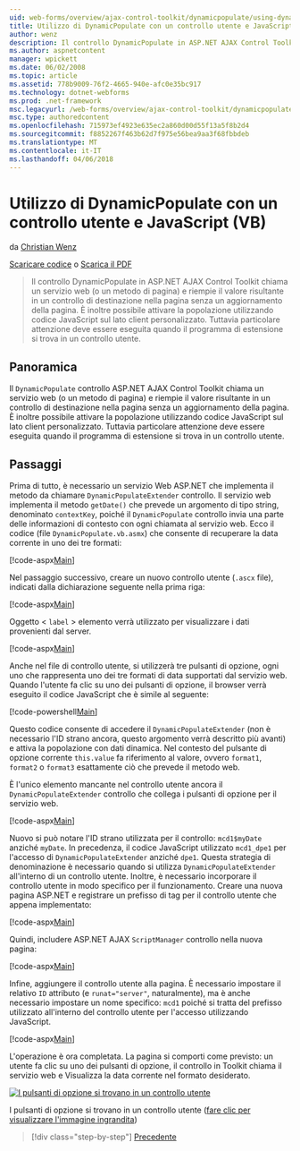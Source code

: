 ```yaml
---
uid: web-forms/overview/ajax-control-toolkit/dynamicpopulate/using-dynamicpopulate-with-a-user-control-and-javascript-vb
title: Utilizzo di DynamicPopulate con un controllo utente e JavaScript (VB) | Documenti Microsoft
author: wenz
description: Il controllo DynamicPopulate in ASP.NET AJAX Control Toolkit chiama un servizio web (o un metodo di pagina) e inserisce il valore risultante in un controllo di destinazione t...
ms.author: aspnetcontent
manager: wpickett
ms.date: 06/02/2008
ms.topic: article
ms.assetid: 778b9009-76f2-4665-940e-afc0e35bc917
ms.technology: dotnet-webforms
ms.prod: .net-framework
msc.legacyurl: /web-forms/overview/ajax-control-toolkit/dynamicpopulate/using-dynamicpopulate-with-a-user-control-and-javascript-vb
msc.type: authoredcontent
ms.openlocfilehash: 715973ef4923e635ec2a860d00d55f13a5f8b2d4
ms.sourcegitcommit: f8852267f463b62d7f975e56bea9aa3f68fbbdeb
ms.translationtype: MT
ms.contentlocale: it-IT
ms.lasthandoff: 04/06/2018
---
```

<a name="using-dynamicpopulate-with-a-user-control-and-javascript-vb"></a>Utilizzo di DynamicPopulate con un controllo utente e JavaScript (VB)
====================
da [Christian Wenz](https://github.com/wenz)

[Scaricare codice](http://download.microsoft.com/download/d/8/f/d8f2f6f9-1b7c-46ad-9252-e1fc81bdea3e/dynamicpopulate2.vb.zip) o [Scarica il PDF](http://download.microsoft.com/download/b/6/a/b6ae89ee-df69-4c87-9bfb-ad1eb2b23373/dynamicpopulate2VB.pdf)

> Il controllo DynamicPopulate in ASP.NET AJAX Control Toolkit chiama un servizio web (o un metodo di pagina) e riempie il valore risultante in un controllo di destinazione nella pagina senza un aggiornamento della pagina. È inoltre possibile attivare la popolazione utilizzando codice JavaScript sul lato client personalizzato. Tuttavia particolare attenzione deve essere eseguita quando il programma di estensione si trova in un controllo utente.


## <a name="overview"></a>Panoramica

Il `DynamicPopulate` controllo ASP.NET AJAX Control Toolkit chiama un servizio web (o un metodo di pagina) e riempie il valore risultante in un controllo di destinazione nella pagina senza un aggiornamento della pagina. È inoltre possibile attivare la popolazione utilizzando codice JavaScript sul lato client personalizzato. Tuttavia particolare attenzione deve essere eseguita quando il programma di estensione si trova in un controllo utente.

## <a name="steps"></a>Passaggi

Prima di tutto, è necessario un servizio Web ASP.NET che implementa il metodo da chiamare `DynamicPopulateExtender` controllo. Il servizio web implementa il metodo `getDate()` che prevede un argomento di tipo string, denominato `contextKey`, poiché il `DynamicPopulate` controllo invia una parte delle informazioni di contesto con ogni chiamata al servizio web. Ecco il codice (file `DynamicPopulate.vb.asmx`) che consente di recuperare la data corrente in uno dei tre formati:

[!code-aspx[Main](using-dynamicpopulate-with-a-user-control-and-javascript-vb/samples/sample1.aspx)]

Nel passaggio successivo, creare un nuovo controllo utente (`.ascx` file), indicati dalla dichiarazione seguente nella prima riga:

[!code-aspx[Main](using-dynamicpopulate-with-a-user-control-and-javascript-vb/samples/sample2.aspx)]

Oggetto &lt; `label` &gt; elemento verrà utilizzato per visualizzare i dati provenienti dal server.

[!code-aspx[Main](using-dynamicpopulate-with-a-user-control-and-javascript-vb/samples/sample3.aspx)]

Anche nel file di controllo utente, si utilizzerà tre pulsanti di opzione, ogni uno che rappresenta uno dei tre formati di data supportati dal servizio web. Quando l'utente fa clic su uno dei pulsanti di opzione, il browser verrà eseguito il codice JavaScript che è simile al seguente:

[!code-powershell[Main](using-dynamicpopulate-with-a-user-control-and-javascript-vb/samples/sample4.ps1)]

Questo codice consente di accedere il `DynamicPopulateExtender` (non è necessario l'ID strano ancora, questo argomento verrà descritto più avanti) e attiva la popolazione con dati dinamica. Nel contesto del pulsante di opzione corrente `this.value` fa riferimento al valore, ovvero `format1`, `format2` o `format3` esattamente ciò che prevede il metodo web.

È l'unico elemento mancante nel controllo utente ancora il `DynamicPopulateExtender` controllo che collega i pulsanti di opzione per il servizio web.

[!code-aspx[Main](using-dynamicpopulate-with-a-user-control-and-javascript-vb/samples/sample5.aspx)]

Nuovo si può notare l'ID strano utilizzata per il controllo: `mcd1$myDate` anziché `myDate`. In precedenza, il codice JavaScript utilizzato `mcd1_dpe1` per l'accesso di `DynamicPopulateExtender` anziché `dpe1`. Questa strategia di denominazione è necessario quando si utilizza `DynamicPopulateExtender` all'interno di un controllo utente. Inoltre, è necessario incorporare il controllo utente in modo specifico per il funzionamento. Creare una nuova pagina ASP.NET e registrare un prefisso di tag per il controllo utente che appena implementato:

[!code-aspx[Main](using-dynamicpopulate-with-a-user-control-and-javascript-vb/samples/sample6.aspx)]

Quindi, includere ASP.NET AJAX `ScriptManager` controllo nella nuova pagina:

[!code-aspx[Main](using-dynamicpopulate-with-a-user-control-and-javascript-vb/samples/sample7.aspx)]

Infine, aggiungere il controllo utente alla pagina. È necessario impostare il relativo `ID` attributo (e `runat="server"`, naturalmente), ma è anche necessario impostare un nome specifico: `mcd1` poiché si tratta del prefisso utilizzato all'interno del controllo utente per l'accesso utilizzando JavaScript.

[!code-aspx[Main](using-dynamicpopulate-with-a-user-control-and-javascript-vb/samples/sample8.aspx)]

L'operazione è ora completata. La pagina si comporti come previsto: un utente fa clic su uno dei pulsanti di opzione, il controllo in Toolkit chiama il servizio web e Visualizza la data corrente nel formato desiderato.


[![I pulsanti di opzione si trovano in un controllo utente](using-dynamicpopulate-with-a-user-control-and-javascript-vb/_static/image2.png)](using-dynamicpopulate-with-a-user-control-and-javascript-vb/_static/image1.png)

I pulsanti di opzione si trovano in un controllo utente ([fare clic per visualizzare l'immagine ingrandita](using-dynamicpopulate-with-a-user-control-and-javascript-vb/_static/image3.png))

> [!div class="step-by-step"]
> [Precedente](dynamically-populating-a-control-using-javascript-code-vb.md)
